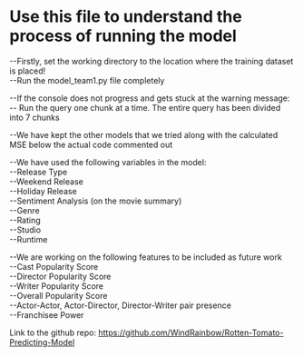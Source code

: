 # Use this file to understand the process of running the model

--Firstly, set the working directory to the location where the training dataset is placed!  
--Run the model_team1.py file completely

--If the console does not progress and gets stuck at the warning message:   
    -- Run the query one chunk at a time. The entire query has been divided into 7 chunks
    
--We have kept the other models that we tried along with the calculated MSE below the actual code commented out

--We have used the following variables in the model:  
    --Release Type  
    --Weekend Release  
    --Holiday Release  
    --Sentiment Analysis (on the movie summary)  
    --Genre  
    --Rating  
    --Studio  
    --Runtime  
    
--We are working on the following features to be included as future work  
    --Cast Popularity Score  
    --Director Popularity Score  
    --Writer Popularity Score  
    --Overall Popularity Score  
    --Actor-Actor, Actor-Director, Director-Writer pair presence  
    --Franchisee Power  
      
    
Link to the github repo: https://github.com/WindRainbow/Rotten-Tomato-Predicting-Model
